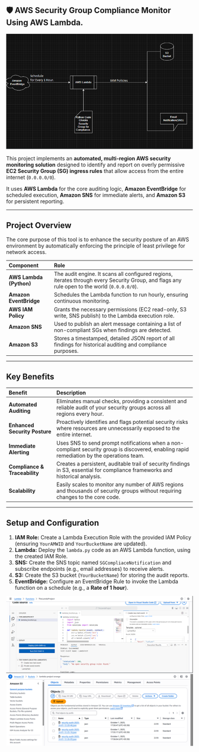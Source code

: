 ## 🛡️ AWS Security Group Compliance Monitor Using AWS Lambda.

![image alt](https://github.com/Tejesh1105/Lambda-Project/blob/369d9ccec6d0ebb0bcb253904cd27182b8290668/Lamda%20Project%20Flow-Chart.PNG)

This project implements an **automated, multi-region AWS security monitoring solution** designed to identify and report on overly permissive **EC2 Security Group (SG) ingress rules** that allow access from the entire internet (`0.0.0.0/0`).

It uses **AWS Lambda** for the core auditing logic, **Amazon EventBridge** for scheduled execution, **Amazon SNS** for immediate alerts, and **Amazon S3** for persistent reporting.

***

## Project Overview

The core purpose of this tool is to enhance the security posture of an AWS environment by automatically enforcing the principle of least privilege for network access.

| Component | Role |
| :--- | :--- |
| **AWS Lambda (Python)** | The audit engine. It scans all configured regions, iterates through every Security Group, and flags any rule open to the world (`0.0.0.0/0`). |
| **Amazon EventBridge** | Schedules the Lambda function to run hourly, ensuring continuous monitoring. |
| **AWS IAM Policy** | Grants the necessary permissions (EC2 read-only, S3 write, SNS publish) to the Lambda execution role. |
| **Amazon SNS** | Used to publish an alert message containing a list of non-compliant SGs when findings are detected. |
| **Amazon S3** | Stores a timestamped, detailed JSON report of all findings for historical auditing and compliance purposes. |

***

## Key Benefits

| Benefit | Description |
| :--- | :--- |
| **Automated Auditing** | Eliminates manual checks, providing a consistent and reliable audit of your security groups across all regions every hour. |
| **Enhanced Security Posture** | Proactively identifies and flags potential security risks where resources are unnecessarily exposed to the entire internet. |
| **Immediate Alerting** | Uses SNS to send prompt notifications when a non-compliant security group is discovered, enabling rapid remediation by the operations team. |
| **Compliance & Traceability** | Creates a persistent, auditable trail of security findings in S3, essential for compliance frameworks and historical analysis. |
| **Scalability** | Easily scales to monitor any number of AWS regions and thousands of security groups without requiring changes to the core code. |

***

## Setup and Configuration

1.  **IAM Role:** Create a Lambda Execution Role with the provided IAM Policy (ensuring `YourAMWID` and `YourBucketName` are updated).
2.  **Lambda:** Deploy the `lambda.py` code as an AWS Lambda function, using the created IAM Role.
3.  **SNS:** Create the SNS topic named `SGCompliaceNotification` and subscribe endpoints (e.g., email addresses) to receive alerts.
4.  **S3:** Create the S3 bucket (`YourBucketName`) for storing the audit reports.
5.  **EventBridge:** Configure an EventBridge Rule to invoke the Lambda function on a schedule (e.g., a **Rate of 1 hour**).

![image alt](https://github.com/Tejesh1105/Lambda-Project/blob/369d9ccec6d0ebb0bcb253904cd27182b8290668/Outputs/Lamda%20Function%20Result.PNG)
![image alt](https://github.com/Tejesh1105/Lambda-Project/blob/369d9ccec6d0ebb0bcb253904cd27182b8290668/Outputs/Lamda-S3Bucket-Output-files.PNG)


